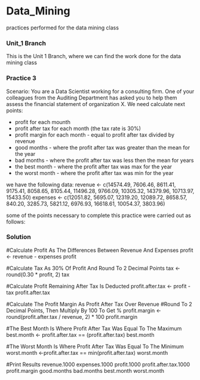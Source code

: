 # Data_Mining
practices performed for the data mining class

### Unit_1 Branch
This is the Unit 1 Branch, where we can find the work done for the data mining class

### Practice 3

Scenario: You are a Data Scientist working for a consulting firm.
One of your colleagues from the Auditing Department has asked you to help them assess the financial statement of organization X.
We need calculate next points:
- profit for each mounth
- profit after tax for each month (the tax rate is 30%)
- profit margin for each month - equal to profit after tax divided by revenue
- good months - where the profit after tax was greater than the mean for the year
- bad months - where the profit after tax was less then the mean for years
- the best month - where the profit after tax was max for the year
- the worst month - where the profit after tax was min for the year

we have the following data:
revenue <- c(14574.49, 7606.46, 8611.41, 9175.41, 8058.65, 8105.44, 11496.28, 9766.09, 10305.32, 14379.96, 10713.97, 15433.50)
expenses <- c(12051.82, 5695.07, 12319.20, 12089.72, 8658.57, 840.20, 3285.73, 5821.12, 6976.93, 16618.61, 10054.37, 3803.96)


some of the points necessary to complete this practice were carried out as follows:

### Solution
#Calculate Profit As The Differences Between Revenue And Expenses
profit <- revenue - expenses
profit

#Calculate Tax As 30% Of Profit And Round To 2 Decimal Points
tax <- round(0.30 * profit, 2)
tax 

#Calculate Profit Remaining After Tax Is Deducted
profit.after.tax <- profit -tax
profit.after.tax

#Calculate The Profit Margin As Profit After Tax Over Revenue
#Round To 2 Decimal Points, Then Multiply By 100 To Get %
profit.margin <- round(profit.after.tax / revenue, 2) * 100
profit.margin

#The Best Month Is Where Profit After Tax Was Equal To The Maximum
best.month <- profit.after.tax == (profit.after.tax)
best.month

#The Worst Month Is Where Profit After Tax Was Equal To The Minimum
worst.month <-profit.after.tax == min(profit.after.tax)
worst.month

#Print Results
revenue.1000
expenses.1000
profit.1000
profit.after.tax.1000
profit.margin
good.months
bad.months
best.month
worst.month
